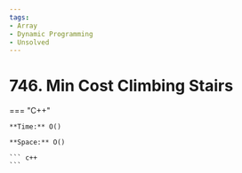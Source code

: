 ```yaml
---
tags:
- Array
- Dynamic Programming
- Unsolved
---
```



# 746. Min Cost Climbing Stairs

=== "C++"

    **Time:** O()

    **Space:** O()

    ``` c++
    ```